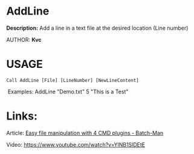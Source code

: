 # AddLine
**Description:**
Add a line in a text file at the desired location (Line number)

AUTHOR:	**Kvc**

# USAGE

<code>Call AddLine [File] [LineNumber] [NewLineContent]</code>

​	Examples: 		AddLine "Demo.txt" 5 "This is a Test"



# Links:

Article: [Easy file manipulation with 4 CMD plugins - Batch-Man](https://batch-man.com/manipulate-files-line-in-batch/)

Video: https://www.youtube.com/watch?v=YlNB1SlDEtE

